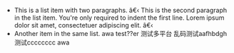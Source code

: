*   This is a list item with two paragraphs.
â€‹
    This is the second paragraph in the list item. You're
only required to indent the first line. Lorem ipsum dolor
sit amet, consectetuer adipiscing elit.
â€‹
*   Another item in the same list.
awa
test??er
测试多平台
乱码测试aafhbdgh
测试cccccccc
awa